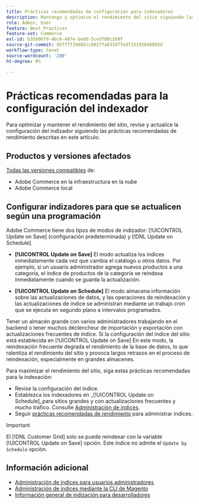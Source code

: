 ```yaml
---
title: Prácticas recomendadas de configuración para indexadores
description: Mantenga y optimice el rendimiento del sitio siguiendo las prácticas recomendadas para la configuración del indexador.
role: Admin, User
feature: Best Practices
feature-set: Commerce
exl-id: b35806f9-4bc6-407e-bedd-5ce3f09c1b9f
source-git-commit: 95ffff39d82cc9027fa633dffedf15193040802d
workflow-type: tm+mt
source-wordcount: '280'
ht-degree: 0%

---
```


# Prácticas recomendadas para la configuración del indexador

Para optimizar y mantener el rendimiento del sitio, revise y actualice la configuración del indizador siguiendo las prácticas recomendadas de rendimiento descritas en este artículo.

## Productos y versiones afectados

[Todas las versiones compatibles](../../../release/versions.md) de:

- Adobe Commerce en la infraestructura en la nube
- Adobe Commerce local

## Configurar indizadores para que se actualicen según una programación

Adobe Commerce tiene dos tipos de modos de indizador: [!UICONTROL Update on Save] (configuración predeterminada) y [!DNL Update on Schedule].

- **[!UICONTROL Update on Save]** El modo actualiza los índices inmediatamente cada vez que cambia el catálogo u otros datos. Por ejemplo, si un usuario administrador agrega nuevos productos a una categoría, el índice de productos de la categoría se reindexa inmediatamente cuando se guarda la actualización.

- **[!UICONTROL Update on Schedule]** El modo almacena información sobre las actualizaciones de datos, y las operaciones de reindexación y las actualizaciones de índice se administran mediante un trabajo cron que se ejecuta en segundo plano a intervalos programados.

Tener un almacén grande con varios administradores trabajando en el backend o tener muchos déclencheur de importación y exportación con actualizaciones frecuentes de índice. Si la configuración del índice del sitio está establecida en [!UICONTROL Update on Save] En este modo, la reindexación frecuente degrada el rendimiento de la base de datos, lo que ralentiza el rendimiento del sitio y provoca largos retrasos en el proceso de reindexación, especialmente en grandes almacenes.

Para maximizar el rendimiento del sitio, siga estas prácticas recomendadas para la indexación:

- Revise la configuración del índice.
- Establezca los indexadores en _[!UICONTROL Update on Schedule]_para sitios grandes y con actualizaciones frecuentes y mucho tráfico. Consulte [Administración de índices](https://docs.magento.com/user-guide/system/index-management.html#change-the-index-mode).
- Seguir [prácticas recomendadas de rendimiento](../../../performance/configuration.md) para administrar índices.

>[!IMPORTANT]
>
>El [!DNL Customer Grid] solo se puede reindexar con la variable [!UICONTROL Update on Save] opción. Este índice no admite el `Update by Schedule` opción.

## Información adicional

- [Administración de índices para usuarios administradores](../../../configuration/cli/manage-indexers.md#configure-indexers)
- [Administración de índices mediante la CLI de Magento](https://experienceleague.adobe.com/docs/commerce-operations/configuration-guide/cli/manage-indexers.html)
- [Información general de indización para desarrolladores](https://developer.adobe.com/commerce/php/development/components/indexing/)
